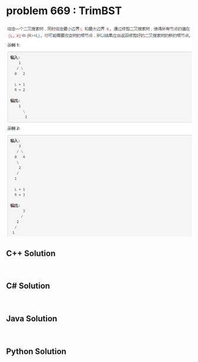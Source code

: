 
# problem 669 : TrimBST

<img src="https://github.com/Peefy/PeefyLeetCode/blob/master/doc/601-700/669.TrimBST/problem.png"/>

## C++ Solution

```c++



```

## C# Solution

```csharp



```

## Java Solution

```java



```

## Python Solution

```python



```





